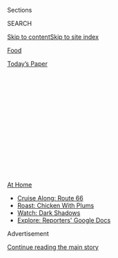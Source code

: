 <div id="app">

<div>

<div>

<div>

<div class="NYTAppHideMasthead css-1q2w90k e1suatyy0">

<div class="section css-ui9rw0 e1suatyy2">

<div class="css-eph4ug er09x8g0">

<div class="css-6n7j50">

</div>

<span class="css-1dv1kvn">Sections</span>

<div class="css-10488qs">

<span class="css-1dv1kvn">SEARCH</span>

</div>

[Skip to content](#site-content)[Skip to site
index](#site-index)

</div>

<div id="masthead-section-label" class="css-1wr3we4 eaxe0e00">

[Food](https://www.nytimes3xbfgragh.onion/section/food)

</div>

<div class="css-10698na e1huz5gh0">

</div>

</div>

<div id="masthead-bar-one" class="section hasLinks css-15hmgas e1csuq9d3">

<div class="css-uqyvli e1csuq9d0">

</div>

<div class="css-1uqjmks e1csuq9d1">

</div>

<div class="css-9e9ivx">

[](https://myaccount.nytimes3xbfgragh.onion/auth/login?response_type=cookie&client_id=vi)

</div>

<div class="css-1bvtpon e1csuq9d2">

[Today’s
Paper](https://www.nytimes3xbfgragh.onion/section/todayspaper)

</div>

</div>

</div>

</div>

<div data-aria-hidden="false">

<div id="site-content" data-role="main">

<div>

<div class="css-1aor85t" style="opacity:0.000000001;z-index:-1;visibility:hidden">

<div class="css-1hqnpie">

<div class="css-epjblv">

<span class="css-17xtcya">[Food](/section/food)</span><span class="css-x15j1o">|</span><span class="css-fwqvlz">To
Fight Waste and Hunger, Food Banks Start
Cooking</span>

</div>

<div class="css-k008qs">

<div class="css-1iwv8en">

<span class="css-18z7m18"></span>

<div>

</div>

</div>

<span class="css-1n6z4y">https://nyti.ms/2Z1JjKI</span>

<div class="css-1705lsu">

<div class="css-4xjgmj">

<div class="css-4skfbu" data-role="toolbar" data-aria-label="Social Media Share buttons, Save button, and Comments Panel with current comment count" data-testid="share-tools">

  - 
  - 
  - 
  - 
    
    <div class="css-6n7j50">
    
    </div>

  - 
  - 

</div>

</div>

</div>

</div>

</div>

</div>

<div class="css-13pd83m">

<div id="NYT_TOP_BANNER_REGION">

<div>

<div id="maps-athome-menu" class="section css-l08pwh interactive-content interactive-size-medium">

<div class="css-17ih8de interactive-body">

<div class="at-home-nav__innerContainer">

<div class="at-home-nav__title">

[At
Home](https://www.nytimes3xbfgragh.onion/spotlight/at-home?action=click&pgtype=Article&state=default&region=TOP_BANNER&context=at_home_menu)

</div>

  - [Cruise Along:
    Route 66](https://www.nytimes3xbfgragh.onion/2020/09/07/travel/route-66.html?action=click&pgtype=Article&state=default&region=TOP_BANNER&context=at_home_menu)
  - [Roast: Chicken With
    Plums](https://www.nytimes3xbfgragh.onion/2020/09/04/dining/sheet-pan-chicken.html?action=click&pgtype=Article&state=default&region=TOP_BANNER&context=at_home_menu)
  - [Watch: Dark
    Shadows](https://www.nytimes3xbfgragh.onion/2020/09/04/arts/television/dark-shadows-stream.html?action=click&pgtype=Article&state=default&region=TOP_BANNER&context=at_home_menu)
  - [Explore: Reporters' Google
    Docs](https://www.nytimes3xbfgragh.onion/interactive/2020/at-home/even-more-reporters-editors-diaries-lists-recommendations.html?action=click&pgtype=Article&state=default&region=TOP_BANNER&context=at_home_menu)

</div>

</div>

</div>

</div>

</div>

</div>

<div id="top-wrapper" class="css-1sy8kpn">

<div id="top-slug" class="css-l9onyx">

Advertisement

</div>

[Continue reading the main
story](#after-top)

<div class="ad top-wrapper" style="text-align:center;height:100%;display:block;min-height:250px">

<div id="top" class="place-ad" data-position="top" data-size-key="top">

</div>

</div>

<div id="after-top">

</div>

</div>

<div>

<div id="sponsor-wrapper" class="css-1hyfx7x">

<div id="sponsor-slug" class="css-19vbshk">

Supported by

</div>

[Continue reading the main
story](#after-sponsor)

<div id="sponsor" class="ad sponsor-wrapper" style="text-align:center;height:100%;display:block">

</div>

<div id="after-sponsor">

</div>

</div>

<div class="css-186x18t">

</div>

<div class="css-1vkm6nb ehdk2mb0">

# To Fight Waste and Hunger, Food Banks Start Cooking

</div>

As farmers throw away produce and other Americans line up for food,
relief groups are connecting the two by turning those ingredients into
meals.

<div class="css-79elbk" data-testid="photoviewer-wrapper">

<div class="css-z3e15g" data-testid="photoviewer-wrapper-hidden">

</div>

<div class="css-1a48zt4 ehw59r15" data-testid="photoviewer-children">

![<span class="css-16f3y1r e13ogyst0" data-aria-hidden="true">Leandra
Forman, left, and Hannah Arvin in the kitchen at FoodChain in Lexington,
Ky., one of several relief groups around the country cooking meals to
feed the
hungry.</span><span class="css-cnj6d5 e1z0qqy90" itemprop="copyrightHolder"><span class="css-1ly73wi e1tej78p0">Credit...</span><span><span>Luke
Sharrett for The New York
Times</span></span></span>](https://static01.graylady3jvrrxbe.onion/images/2020/05/20/dining/14virus-foodbank1/merlin_172297695_85bac692-3014-43ec-b162-a91551632824-articleLarge.jpg?quality=75&auto=webp&disable=upscale)

</div>

</div>

<div class="css-18e8msd">

<div class="css-vp77d3 epjyd6m0">

<div class="css-1baulvz">

By [<span class="css-1baulvz last-byline" itemprop="name">Brett
Anderson</span>](https://www.nytimes3xbfgragh.onion/by/brett-anderson)

</div>

</div>

  - May 14,
    2020

  - 
    
    <div class="css-4xjgmj">
    
    <div class="css-d8bdto" data-role="toolbar" data-aria-label="Social Media Share buttons, Save button, and Comments Panel with current comment count" data-testid="share-tools">
    
      - 
      - 
      - 
      - 
        
        <div class="css-6n7j50">
        
        </div>
    
      - 
      - 
    
    </div>
    
    </div>

</div>

</div>

<div class="section meteredContent css-1r7ky0e" name="articleBody" itemprop="articleBody">

<div class="css-1fanzo5 StoryBodyCompanionColumn">

<div class="css-53u6y8">

BOYNTON BEACH, Fla. — The new kitchen was still under construction here
at the Palm Beach County branch of [Feeding South
Florida](https://feedingsouthflorida.org/), a food bank, when Chrissy
Benoit walked through the warehouse in March. Fruits and vegetables had
started arriving in unusually large amounts from nearby farms, which got
her thinking about the cooking she would do when the kitchen was
finished.

“Bell peppers, squashes, zucchini, cucumbers, apples — the things that
you would think typically grow in abundance we see a lot of in a fairly
short window of time,” said Ms. Benoit, the branch’s general manager.
“It’s kind of like a ‘Top Chef’ challenge, only instead of a box,
you’ve got a pallet.”

Food banks typically distribute boxes of ingredients for people in need
to prepare at home. But this one has sped up construction of its kitchen
during the pandemic to do something it hadn’t before: cook.

The kitchen is a single response to two huge and seemingly paradoxical
problems vexing communities all over the nation: too much food, and too
little. It aims to use a glut of produce and meat from local farmers,
who have lost their pipeline to restaurants and other big customers, to
make meals for a soaring number of people suddenly facing hunger.

</div>

</div>

<div class="css-1fanzo5 StoryBodyCompanionColumn">

<div class="css-53u6y8">

Since March, demand for food has leapt by 600 percent at Feeding South
Florida, the largest food bank in this agriculture-rich state. When the
new kitchen opens, as early as next week, Ms. Benoit and her staff will
begin preparing 10,000 hot meals a day.

At the same time, Feeding South Florida will join the ranks of food
banks across the country that are trying to better serve their
communities by stepping up to the stove, as unemployment spreads and the
start of the harvest moves north.

“Our typical client gets a box of produce to make food — that’s a great
model,” said Brian Riendeau, executive director of [Dare to
Care](https://daretocare.org/), a food bank in Louisville, Ky., that
plans to open a large production kitchen later this month. “But we also
have a lot of single parents working two jobs. What they don’t have is
time to cook a meal.”

Food banks that can turn tomatoes into marinara are fighting more than
hunger. Cooking allows them to process larger amounts of perishable food
as the coronavirus sows
[chaos](https://www.nytimes3xbfgragh.onion/2020/05/02/business/coronavirus-food-waste-destroyed.html)
in the country’s food system, forcing farmers to plow under crops and
dump milk, and meat processors to shut down plants and [euthanize
animals](https://www.nytimes3xbfgragh.onion/2020/05/14/business/coronavirus-farmers-killing-pigs.html).

</div>

</div>

<div class="css-1fanzo5 StoryBodyCompanionColumn">

<div class="css-53u6y8">

Farmers donate much of the food for relief efforts, but food banks are
trying to find money to at least pay them for the costs of harvesting
and delivery.

</div>

</div>

<div class="css-79elbk" data-testid="photoviewer-wrapper">

<div class="css-z3e15g" data-testid="photoviewer-wrapper-hidden">

</div>

<div class="css-1a48zt4 ehw59r15" data-testid="photoviewer-children">

![<span class="css-16f3y1r e13ogyst0" data-aria-hidden="true">Chrissy
Benoit inside the new kitchen at the Palm Beach County branch of Feeding
South Florida, where she is the general
manager. </span><span class="css-cnj6d5 e1z0qqy90" itemprop="copyrightHolder"><span class="css-1ly73wi e1tej78p0">Credit...</span><span>Saul
Martinez for The New York
Times</span></span>](https://static01.graylady3jvrrxbe.onion/images/2020/05/20/dining/14virus-foodbank2/merlin_172234335_07b520b8-aa37-4e81-b672-e8481314cdec-articleLarge.jpg?quality=75&auto=webp&disable=upscale)

</div>

</div>

<div class="css-1fanzo5 StoryBodyCompanionColumn">

<div class="css-53u6y8">

The intersecting problems of growing hunger and food waste came early to
South Florida, where the harvest hit its stride this year just as local
farmers’ biggest customers — restaurants, hotels, school districts, Walt
Disney World — shut down in response to the virus.

“When that demand stopped, the farmers had to readjust,” said Nikki
Fried, the state agriculture commissioner. Farmers and distributors have
suffered more than $500 million in losses so far, she said. (Even so,
with travel at a standstill, the state’s $137 billion agriculture sector
has overtaken tourism as Florida’s largest industry.)

One Florida farmer plowed under 100 acres of green beans and 60 acres of
cabbage, according to the [Institute of Food and Agriculture
Sciences](https://ifas.ufl.edu/) at the University of Florida. Another
predicted that 10 million pounds of his tomatoes would stay in the
fields.

</div>

</div>

<div class="css-79elbk" data-testid="photoviewer-wrapper">

<div class="css-z3e15g" data-testid="photoviewer-wrapper-hidden">

</div>

<div class="css-1a48zt4 ehw59r15" data-testid="photoviewer-children">

<div class="css-1xdhyk6 erfvjey0">

<span class="css-1ly73wi e1tej78p0">Image</span>

<div class="css-zjzyr8">

<div data-testid="lazyimage-container" style="height:257.77777777777777px">

</div>

</div>

</div>

<span class="css-16f3y1r e13ogyst0" data-aria-hidden="true">Surplus
fruits and vegetables have been pouring into Feeding South Florida’s
warehouse in Boynton
Beach. </span><span class="css-cnj6d5 e1z0qqy90" itemprop="copyrightHolder"><span class="css-1ly73wi e1tej78p0">Credit...</span><span>Saul
Martinez for The New York Times</span></span>

</div>

</div>

<div class="css-1fanzo5 StoryBodyCompanionColumn">

<div class="css-53u6y8">

Paco Vélez, the president and chief executive of Feeding South Florida,
said a local farmer donated eight semi-truck trailers of tomatoes to the
food bank and its partners in March. “We’d never received that much
before,” he said. “Because of its perishability, we have to move it real
quick.”

The delivery was an early signal that food waste and hunger were rising
on parallel tracks. The United States Department of Agriculture recently
responded with $300 million a month in grants that allow food
distributors to buy surplus meat, produce and dairy products and pass
them to food banks and other
charities.

</div>

</div>

<div class="css-79elbk" data-testid="photoviewer-wrapper">

<div class="css-z3e15g" data-testid="photoviewer-wrapper-hidden">

</div>

<div class="css-1a48zt4 ehw59r15" data-testid="photoviewer-children">

<div class="css-1xdhyk6 erfvjey0">

<span class="css-1ly73wi e1tej78p0">Image</span>

<div class="css-zjzyr8">

<div data-testid="lazyimage-container" style="height:257.77777777777777px">

</div>

</div>

</div>

<span class="css-16f3y1r e13ogyst0" data-aria-hidden="true">Members of
the National Guard are helping Feeding South Florida keep up with demand
that has grown 600 percent since
March.</span><span class="css-cnj6d5 e1z0qqy90" itemprop="copyrightHolder"><span class="css-1ly73wi e1tej78p0">Credit...</span><span>Saul
Martinez for The New York Times</span></span>

</div>

</div>

<div class="css-1fanzo5 StoryBodyCompanionColumn">

<div class="css-53u6y8">

[Feeding Pennsylvania](https://feedingpa.org/), a sister food bank
network to Feeding South Florida, is benefiting from that money just as
it ramps up its ability to cook. This week, the network, which does not
have a kitchen, began a program that enlists Pennsylvania restaurants to
make ready-to-eat meals to distribute across the state.

Most of the meals, which come in pans large enough to feed a family of
four, will be frozen. This allows Feeding Pennsylvania to preserve
perishable food at a time when [bulk
buying](https://www.nytimes3xbfgragh.onion/2020/05/11/dining/bulk-food-buying-coronavirus.html)
and
[panic-shopping](https://www.nytimes3xbfgragh.onion/2020/03/31/smarter-living/wirecutter/dont-overdo-the-coronavirus-stockpiling.html)
are making shelf-stable items [harder to come
by](https://www.nytimes3xbfgragh.onion/2020/05/11/nyregion/Coronavirus-supermarkets-items-missing.html),
said Jane Clements-Smith, the network’s director.

<div id="NYT_MAIN_CONTENT_2_REGION" class="css-9tf9ac">

<div>

</div>

</div>

“Families can put the meals in the freezer and pull them out when they
need them,” she said. “It gives them an easy night, which everyone wants
right now.”

The program will produce 520,000 meals a week. It is funded into June by
money from the Federal Emergency Management Agency and the state, but a
similar operation could extend into the summer, when the Pennsylvania
harvest season hits its peak, Ms. Clements-Smith said. In anticipation,
she is encouraging charities that receive food from her food bank to
apply for [state government
grants](https://www.dep.pa.gov/Business/Land/Waste/Recycling/Municipal-Resources/FinancialAssistance/Pages/default.aspx)
to increase their cold-storage capacity.

“We’re watching what’s happening in Florida,” she said. “Our growing
season is coming. We’re putting our heads together, to be sure we’re
prepared.”

The mass-cooking campaign in Pennsylvania is a partnership with
[Operation BBQ Relief,](https://operationbbqrelief.org/) a
disaster-relief organization created in 2011 to feed tornado victims in
Joplin, Mo. The group provides know-how, money and ingredients from its
supplier network to restaurants joining the effort to feed people.

</div>

</div>

<div class="css-1fanzo5 StoryBodyCompanionColumn">

<div class="css-53u6y8">

“The break-even is, we have to do 2,500 meals a day at each restaurant
to make it cost effective,” said Stan Hays, a founder and the chief
executive. “We get chefs who are like, ‘We’ve done catering for way more
than 2,500 people before.’ I say, ‘Have you done it 14 days in a row?’ ”

Shannon Brown saw firsthand how difficult it can be for chefs to
transition from normal restaurant service to disaster work. Ms. Brown is
an owner of [Sonder](http://www.sonderbakersfield.com/), a restaurant in
Bakersfield, Calif., that helped Operation BBQ Relief develop the pilot
program it brought to Pennsylvania.

“I’ve never seen food in that volume,” Ms. Brown said. “When they start
unloading the truck, it looks like a clown car.”

The program is similar to those run in the pandemic by the
[charities](https://www.nytimes3xbfgragh.onion/2020/03/24/dining/restaurants-closing-workers-coronavirus.html)
of well-known chefs like [José Andrés](https://wck.org/) and [Edward
Lee](https://leeinitiative.org/). The difference for chefs working
full-time in hunger relief is that the high-volume work never
ends.

</div>

</div>

<div class="css-79elbk" data-testid="photoviewer-wrapper">

<div class="css-z3e15g" data-testid="photoviewer-wrapper-hidden">

</div>

<div class="css-1a48zt4 ehw59r15" data-testid="photoviewer-children">

<div class="css-1xdhyk6 erfvjey0">

<span class="css-1ly73wi e1tej78p0">Image</span>

<div class="css-zjzyr8">

<div data-testid="lazyimage-container" style="height:257.77777777777777px">

</div>

</div>

</div>

<span class="css-16f3y1r e13ogyst0" data-aria-hidden="true">Ms. Forman
carrying a tray of macaroni and cheese in the kitchen at
FoodChain.</span><span class="css-cnj6d5 e1z0qqy90" itemprop="copyrightHolder"><span class="css-1ly73wi e1tej78p0">Credit...</span><span>Luke
Sharrett for The New York Times</span></span>

</div>

</div>

<div class="css-1fanzo5 StoryBodyCompanionColumn">

<div class="css-53u6y8">

Leandra Forman, a restaurant-trained chef who runs the kitchen for
[FoodChain](http://foodchainlex.org/), a nonprofit group in Lexington,
Ky., said learning to turn donated ingredients into hundreds of meals a
day takes practice. “You can’t just expect restaurant chefs to come in
and know how to do this. I see 10,000 pounds of butternut squash, and
have to figure out how to turn it into lunch.”

FoodChain, which normally focuses on food sustainability and education,
has partnered with the area’s largest food bank, [God’s
Pantry](https://godspantry.org/), and other local charities to cook
meals for homebound seniors, out-of-school children and elderly
refugees.

</div>

</div>

<div class="css-1fanzo5 StoryBodyCompanionColumn">

<div class="css-53u6y8">

Becca Self, FoodChain’s founder, is looking ahead to the coming growing
season. “We’re trying to talk to farmers now about how to make it worth
it for them to make that harvest,” she said. “One of our biggest crops
coming up is asparagus. It’s typically grown for a high-end restaurant
market — and those restaurants are gone
now.”

</div>

</div>

<div class="css-79elbk" data-testid="photoviewer-wrapper">

<div class="css-z3e15g" data-testid="photoviewer-wrapper-hidden">

</div>

<div class="css-1a48zt4 ehw59r15" data-testid="photoviewer-children">

<div class="css-1xdhyk6 erfvjey0">

<span class="css-1ly73wi e1tej78p0">Image</span>

<div class="css-zjzyr8">

<div data-testid="lazyimage-container" style="height:257.77777777777777px">

</div>

</div>

</div>

<span class="css-16f3y1r e13ogyst0" data-aria-hidden="true">A meal from
the FoodChain kitchen: Beef and broccoli casserole with a side of
macaroni and
cheese.</span><span class="css-cnj6d5 e1z0qqy90" itemprop="copyrightHolder"><span class="css-1ly73wi e1tej78p0">Credit...</span><span>Luke
Sharrett for The New York Times</span></span>

</div>

</div>

<div class="css-1fanzo5 StoryBodyCompanionColumn">

<div class="css-53u6y8">

The [San Antonio Food Bank](https://safoodbank.org/) operates two
kitchens, with construction on a third underway, and has been feeding
120,000 people a week, twice as many as it did before the pandemic.

“One of the challenges of this coronavirus environment is the demand
being greater than the supply, and not being able to offer all the
varieties of food to nourish a family,” said Eric Cooper, the food
bank’s chief executive. Modern grocery stores “are providing more
cooked, healthy meals. With our kitchens, we can offer our clients the
same thing.”

Inside Feeding South Florida’s warehouse in Boynton Beach, Ms. Benoit
looked on in early May as a construction crew installed vents in the
kitchen.

“The goal is, how much more can we create to give people a more
interesting array of options,” she said, speaking through a face mask
decorated with images of blue crabs and shellfish. “There are only so
many families you can just hand a 25-pound bag of apples to.”

Honey-roasted chicken, fruit salad with torn mint, and farro risotto
with asparagus are some of the first dishes Ms. Benoit expects to cook.
They’ll be distributed in sealed TV-dinner-style
containers.

</div>

</div>

<div class="css-79elbk" data-testid="photoviewer-wrapper">

<div class="css-z3e15g" data-testid="photoviewer-wrapper-hidden">

</div>

<div class="css-1a48zt4 ehw59r15" data-testid="photoviewer-children">

<div class="css-1xdhyk6 erfvjey0">

<span class="css-1ly73wi e1tej78p0">Image</span>

<div class="css-zjzyr8">

<div data-testid="lazyimage-container" style="height:257.77777777777777px">

</div>

</div>

</div>

<span class="css-16f3y1r e13ogyst0" data-aria-hidden="true">Sari M.
Vatske, executive vice president of Feeding South Florida, in the food
bank’s new
kitchen. </span><span class="css-cnj6d5 e1z0qqy90" itemprop="copyrightHolder"><span class="css-1ly73wi e1tej78p0">Credit...</span><span>Saul
Martinez for The New York Times</span></span>

</div>

</div>

<div class="css-1fanzo5 StoryBodyCompanionColumn">

<div class="css-53u6y8">

“We want to do a lot of citrus marinades,” she said. “You get a ton of
flavor and it adds juiciness to the meats. We see a lot of oranges,
lemons and limes around here.”

That abundance normally dries up in the summer, when locally grown food
becomes scarce, said Sari M. Vatske, the executive vice president of
Feeding South Florida.

She worries that better times will not return in the fall. “If the
economy doesn’t rescale, the demand from the hospitality industry will
be down, but the charitable need will be up,” Ms. Vatske said.

Whatever happens, Ms. Benoit said she’ll remain focused on the kitchen.
“All the cooking everyone is doing right now, we’re doing 365 days a
year,” she said. “We’re always food banking.”

</div>

</div>

<div>

</div>

<div class="css-1fanzo5 StoryBodyCompanionColumn">

<div class="css-53u6y8">

*Follow* [*NYT Food on Twitter*](https://twitter.com/nytfood) *and*
[*NYT Cooking on Instagram*](https://www.instagram.com/nytcooking/)*,*
[*Facebook*](https://www.facebookcorewwwi.onion/nytcooking/)*,*
[*YouTube*](https://www.youtube.com/nytcooking) *and*
[*Pinterest*](https://www.pinterest.com/nytcooking/)*.* [*Get regular
updates from NYT Cooking, with recipe suggestions, cooking tips and
shopping
advice*](https://www.nytimes3xbfgragh.onion/newsletters/cooking)*.*

</div>

</div>

</div>

<div>

</div>

<div>

</div>

<div>

</div>

<div>

<div id="bottom-wrapper" class="css-1ede5it">

<div id="bottom-slug" class="css-l9onyx">

Advertisement

</div>

[Continue reading the main
story](#after-bottom)

<div id="bottom" class="ad bottom-wrapper" style="text-align:center;height:100%;display:block;min-height:90px">

</div>

<div id="after-bottom">

</div>

</div>

</div>

</div>

</div>

## Site Index

<div>

</div>

## Site Information Navigation

  - [© <span>2020</span> <span>The New York Times
    Company</span>](https://help.nytimes3xbfgragh.onion/hc/en-us/articles/115014792127-Copyright-notice)

<!-- end list -->

  - [NYTCo](https://www.nytco.com/)
  - [Contact
    Us](https://help.nytimes3xbfgragh.onion/hc/en-us/articles/115015385887-Contact-Us)
  - [Work with us](https://www.nytco.com/careers/)
  - [Advertise](https://nytmediakit.com/)
  - [T Brand Studio](http://www.tbrandstudio.com/)
  - [Your Ad
    Choices](https://www.nytimes3xbfgragh.onion/privacy/cookie-policy#how-do-i-manage-trackers)
  - [Privacy](https://www.nytimes3xbfgragh.onion/privacy)
  - [Terms of
    Service](https://help.nytimes3xbfgragh.onion/hc/en-us/articles/115014893428-Terms-of-service)
  - [Terms of
    Sale](https://help.nytimes3xbfgragh.onion/hc/en-us/articles/115014893968-Terms-of-sale)
  - [Site
    Map](https://spiderbites.nytimes3xbfgragh.onion)
  - [Help](https://help.nytimes3xbfgragh.onion/hc/en-us)
  - [Subscriptions](https://www.nytimes3xbfgragh.onion/subscription?campaignId=37WXW)

</div>

</div>

</div>

</div>

